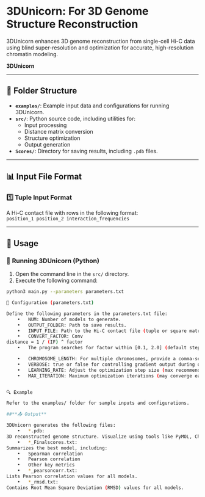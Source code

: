# 3DUnicorn: For 3D Genome Structure Reconstruction
3DUnicorn enhances 3D genome reconstruction from single-cell Hi-C data using blind super-resolution and optimization for accurate, high-resolution chromatin modeling.

**3DUnicorn**  

---

## 📂 Folder Structure  

- **`examples/`**: Example input data and configurations for running 3DUnicorn.  
- **`src/`**: Python source code, including utilities for:  
  - Input processing  
  - Distance matrix conversion  
  - Structure optimization  
  - Output generation  
- **`Scores/`**: Directory for saving results, including `.pdb` files.  

---

## 📊 Input File Format  

### 1️⃣ **Tuple Input Format**  
A Hi-C contact file with rows in the following format:  
`position_1 position_2 interaction_frequencies`  

---

## 🚀 Usage  

### 🐍 **Running 3DUnicorn (Python)**  

1. Open the command line in the `src/` directory.  
2. Execute the following command:  

```bash
python3 main.py --parameters parameters.txt

🔧 Configuration (parameters.txt)

Define the following parameters in the parameters.txt file:
	•	NUM: Number of models to generate.
	•	OUTPUT_FOLDER: Path to save results.
	•	INPUT_FILE: Path to the Hi-C contact file (tuple or square matrix format).
	•	CONVERT_FACTOR: Conv
distance = 1 / (IF) ^ factor
	•	The program searches for factor within [0.1, 2.0] (default step size: 0.1) if not specified.

	•	CHROMOSOME_LENGTH: For multiple chromosomes, provide a comma-separated list of bead counts per chromosome (align with input data). Omit for single chromosomes.
	•	VERBOSE: true or false for controlling gradient output during optimization.
	•	LEARNING_RATE: Adjust the optimization step size (max recommended: 1).
	•	MAX_ITERATION: Maximum optimization iterations (may converge earlier).


🔍 Example

Refer to the examples/ folder for sample inputs and configurations.

##**📤 Output**

3DUnicorn generates the following files:
	•	*.pdb:
3D reconstructed genome structure. Visualize using tools like PyMOL, Chimera, or GenomeFlow.
	•	*_Finalscores.txt:
Summarizes the best model, including:
	•	Spearman correlation
	•	Pearson correlation
	•	Other key metrics
	•	*_pearsoncorr.txt:
Lists Pearson correlation values for all models.
	•	*_rmsd.txt:
Contains Root Mean Square Deviation (RMSD) values for all models.
